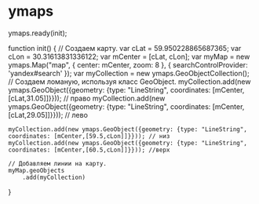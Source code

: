 # ymaps
ymaps.ready(init);

function init() {
    // Создаем карту.
    var cLat = 59.950228865687365;
    var cLon = 30.31613831336122;
    var mCenter = [cLat, cLon];
    var myMap = new ymaps.Map("map", {
            center: mCenter,
            zoom: 8
        }, {
            searchControlProvider: 'yandex#search'
        });
    var myCollection = new ymaps.GeoObjectCollection();
    // Создаем ломаную, используя класс GeoObject.
    myCollection.add(new ymaps.GeoObject({geometry: {type: "LineString", coordinates: [mCenter,[cLat,31.05]]}})); // право
    myCollection.add(new ymaps.GeoObject({geometry: {type: "LineString", coordinates: [mCenter,[cLat,29.05]]}})); // лево
    
    myCollection.add(new ymaps.GeoObject({geometry: {type: "LineString", coordinates: [mCenter,[59.5,cLon]]}})); // низ
    myCollection.add(new ymaps.GeoObject({geometry: {type: "LineString", coordinates: [mCenter,[60.5,cLon]]}})); //верх

    // Добавляем линии на карту.
    myMap.geoObjects
        .add(myCollection)
}
